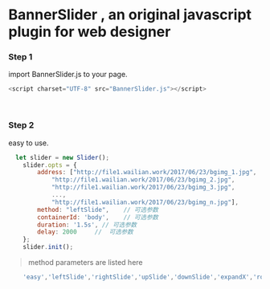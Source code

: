 # BannerSlider , an original javascript plugin for web designer

### Step 1 <br/>
  import BannerSlider.js to your page.<br/>
  ```javascript
  <script charset="UTF-8" src="BannerSlider.js"></script>
  ```
  
### Step 2 <br/>
  easy to use.<br/>
```javascript
  let slider = new Slider();
    slider.opts = {
        address: ["http://file1.wailian.work/2017/06/23/bgimg_1.jpg",
            "http://file1.wailian.work/2017/06/23/bgimg_2.jpg",
            "http://file1.wailian.work/2017/06/23/bgimg_3.jpg",
            ...,
            "http://file1.wailian.work/2017/06/23/bgimg_n.jpg"],
        method: "leftSlide",    // 可选参数
        containerId: 'body',    // 可选参数
        duration: '1.5s', // 可选参数
        delay: 2000     //  可选参数
    };
    slider.init();
```
> method parameters are listed here 

```javascript
    'easy','leftSlide','rightSlide','upSlide','downSlide','expandX','roll','random'
```
